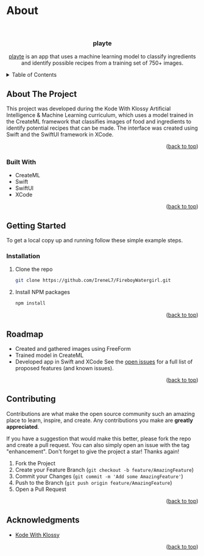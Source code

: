 <a name="readme-top"></a>

# About

<!-- PROJECT LOGO -->
<br />
<div align="center">
  <a href="https://github.com/cc13985/playte"></a>

<h3 align="center">playte</h3>

  <p align="center">
    <a href="https://github.com/cc13985/playte">playte</a> is an app that uses a machine learning model to classify ingredients and identify possible recipes from a training set of 750+ images.
    <br />
  </p>
</div>

<!-- TABLE OF CONTENTS -->
<details>
  <summary>Table of Contents</summary>
  <ol>
    <li>
      <a href="#about-the-project">About The Project</a>
      <ul>
        <li><a href="#built-with">Built With</a></li>
      </ul>
    </li>
    <li>
      <a href="#getting-started">Getting Started</a>
      <ul>
        <li><a href="#installation">Installation</a></li>
      </ul>
    </li>
    <li><a href="#roadmap">Roadmap</a></li>
    <li><a href="#contributing">Contributing</a></li>
    <li><a href="#acknowledgments">Acknowledgments</a></li>
  </ol>
</details>

<!-- ABOUT THE PROJECT -->
## About The Project

This project was developed during the Kode With Klossy Artificial Intelligence & Machine Learning curriculum, which uses a model trained in the CreateML framework that classifies images of food and ingredients to identify potential recipes that can be made. The interface was created using Swift and the SwiftUI framework in XCode.

<p align="right">(<a href="#readme-top">back to top</a>)</p>

### Built With

* CreateML
* Swift
* SwiftUI
* XCode

<p align="right">(<a href="#readme-top">back to top</a>)</p>

<!-- GETTING STARTED -->
## Getting Started

To get a local copy up and running follow these simple example steps.

### Installation

1. Clone the repo
   ```sh
   git clone https://github.com/IreneL7/FireboyWatergirl.git
   ```
3. Install NPM packages
   ```sh
   npm install
   ```

<p align="right">(<a href="#readme-top">back to top</a>)</p>

<!-- ROADMAP -->
## Roadmap

- Created and gathered images using FreeForm
- Trained model in CreateML
- Developed app in Swift and XCode
See the [open issues](https://github.com/cc13985/playte/issues) for a full list of proposed features (and known issues).

<p align="right">(<a href="#readme-top">back to top</a>)</p>

<!-- CONTRIBUTING -->
## Contributing

Contributions are what make the open source community such an amazing place to learn, inspire, and create. Any contributions you make are **greatly appreciated**.

If you have a suggestion that would make this better, please fork the repo and create a pull request. You can also simply open an issue with the tag "enhancement".
Don't forget to give the project a star! Thanks again!

1. Fork the Project
2. Create your Feature Branch (`git checkout -b feature/AmazingFeature`)
3. Commit your Changes (`git commit -m 'Add some AmazingFeature'`)
4. Push to the Branch (`git push origin feature/AmazingFeature`)
5. Open a Pull Request

<p align="right">(<a href="#readme-top">back to top</a>)</p>

<!-- ACKNOWLEDGMENTS -->
## Acknowledgments

* [Kode With Klossy](https://www.kodewithklossy.com/)

<p align="right">(<a href="#readme-top">back to top</a>)</p>
